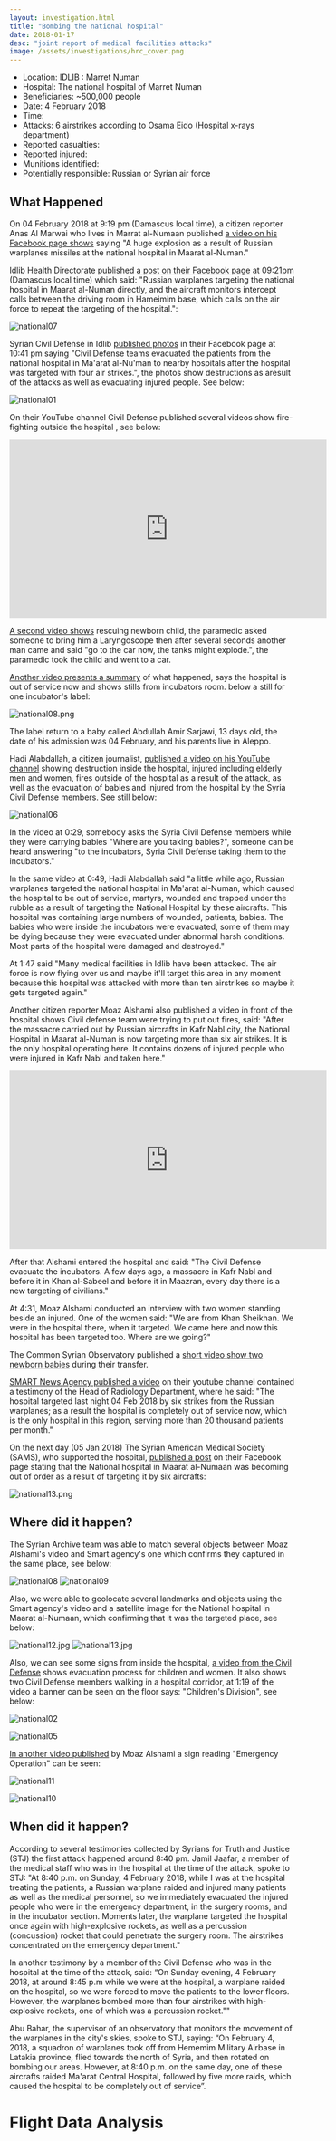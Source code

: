 ```yaml
---
layout: investigation.html
title: "Bombing the national hospital"
date: 2018-01-17
desc: "joint report of medical facilities attacks"
image: /assets/investigations/hrc_cover.png
---
```


- Location: IDLIB : Marret Numan
- Hospital: The national hospital of Marret Numan
- Beneficiaries: ~500,000 people
- Date: 4 February 2018
- Time:
- Attacks: 6 airstrikes according to Osama Eido (Hospital x-rays department)
- Reported casualties:
- Reported injured:
- Munitions identified:
- Potentially responsible: Russian or Syrian air force

## What Happened

On 04 February 2018 at 9:19 pm (Damascus local time), a citizen reporter Anas Al Marwai who lives in Marrat al-Numaan published [a video on his Facebook page shows](https://www.facebook.com/100010399271536/videos/559320804424557/) saying "A huge explosion as a result of Russian warplanes missiles at the national hospital in Maarat al-Numan."

Idlib Health Directorate published [a post on their Facebook page](https://www.facebook.com/Idleb.Health.Directorate/posts/1200613503375336) at 09:21pm (Damascus local time) which said: "Russian warplanes targeting the national hospital in Maarat al-Numan directly, and the aircraft monitors intercept calls between the driving room in Hameimim base, which calls on the air force to repeat the targeting of the hospital.":

![national07](assets/national07.jpg)

Syrian Civil Defense in Idlib [published photos](https://www.facebook.com/SyrianCivilDefenceIdlibWhiteHelmets/posts/1562499310515786) in their Facebook page at 10:41 pm saying "Civil Defense teams evacuated the patients from the national hospital in Ma'arat al-Nu'man to nearby hospitals after the hospital was targeted with four air strikes.", the photos show destructions as aresult of the attacks as well as evacuating injured people. See below:

![national01](assets/national06.jpg)

On their YouTube channel Civil Defense published several videos show fire-fighting outside the hospital , see below:

<iframe width="560" height="315" src="https://www.youtube.com/embed/V4Nt8JWXVcQ" frameborder="0" allow="autoplay; encrypted-media" allowfullscreen></iframe>

[A second video shows](https://www.youtube.com/watch?v=de7N2n7eYJc) rescuing newborn child, the
paramedic asked someone to bring him a Laryngoscope then after several seconds another man came and said "go to the car now, the tanks might explode.", the paramedic took the child and went to a car.

[Another video presents a summary](https://www.youtube.com/watch?v=Q4DboRpV9L0) of what happened, says the hospital is out of service now and shows stills from incubators room. below a still for one incubator's label:

![national08.png](assets/national08.png)

The label return to a baby called Abdullah Amir Sarjawi, 13 days old, the date of his admission was 04 February, and his parents live in Aleppo.

Hadi Alabdallah, a citizen journalist, [published a video on his YouTube channel](https://www.youtube.com/watch?v=HcMurYLYlEo) showing destruction inside the hospital, injured including elderly men and women, fires outside of the hospital as a result of the attack, as well as the evacuation of babies and injured from the hospital by the Syria Civil Defense members. See still below:

![national06](assets/national07.jpg)

In the video at 0:29, somebody asks the Syria Civil Defense members while they were carrying babies "Where are you taking babies?", someone can be heard answering "to the incubators, Syria Civil Defense taking them to the incubators."

In the same video at 0:49, Hadi Alabdallah said "a little while ago, Russian warplanes targeted the national hospital in Ma'arat al-Numan, which caused the hospital to be out of service, martyrs, wounded and trapped under the rubble as a result of targeting the National Hospital by these aircrafts. This hospital was containing large numbers of wounded, patients, babies. The babies who were inside the incubators were evacuated, some of them may be dying because they were evacuated under abnormal harsh conditions. Most parts of the hospital were damaged and destroyed."

At 1:47 said "Many medical facilities in Idlib have been attacked. The air force is now flying over us and maybe it'll target this area in any moment because this hospital was attacked with more than ten airstrikes so maybe it gets targeted again."

Another citizen reporter Moaz Alshami also published a video in front of the hospital shows Civil defense team were trying to put out fires, said: "After the massacre carried out by Russian aircrafts in Kafr Nabl city, the National Hospital in Maarat al-Numan is now targeting more than six air strikes. It is the only hospital operating here. It contains dozens of injured people who were injured in Kafr Nabl and taken here."

<iframe width="560" height="315" src="https://www.youtube.com/embed/fRHSrvXJLDs?rel=0" frameborder="0" allow="autoplay; encrypted-media" allowfullscreen></iframe>

After that Alshami entered the hospital and said: "The Civil Defense evacuate the incubators. A few days ago, a massacre in Kafr Nabl and before it in Khan al-Sabeel and before it in Maazran, every day there is a new targeting of civilians."

At 4:31, Moaz Alshami conducted an interview with two women standing beside an injured. One of the women said: "We are from Khan Sheikhan. We were in the hospital there, when it targeted. We came here and now this hospital has been targeted too. Where are we going?"

The Common Syrian Observatory published a [short video show two newborn babies](https://www.youtube.com/watch?v=GAB-hichb5A) during their transfer.

[SMART News Agency published a video](https://www.youtube.com/watch?v=-GA92EyURH8) on their youtube channel contained a testimony of the Head of Radiology Department, where he said: "The hospital targeted last night 04 Feb 2018 by six strikes from the Russian warplanes; as a result the hospital is completely out of service now, which is the only hospital in this region, serving more than 20 thousand patients per month."

On the next day (05 Jan 2018) The Syrian American Medical Society (SAMS), who supported the hospital, [published a post](https://www.facebook.com/sams.arabic/photos/a.1188236591309561.1073741829.1174443599355527/1230201110446442/?type=3&theater) on their Facebook page stating that the National hospital in Maarat al-Numaan was becoming out of order as a result of targeting it by six aircrafts:

![national13.png](assets/national13.png)

## Where did it happen?

The Syrian Archive team was able to match several objects between Moaz Alshami's video and Smart agency's one which confirms they captured in the same place, see below:

![national08](assets/national08.jpg)
![national09](assets/national09.jpg)

Also, we were able to geolocate several landmarks and objects using the Smart agency's video and a satellite image for the National hospital in Maarat al-Numaan, which confirming that it was the targeted place, see below:

![national12.jpg](assets/national12.jpg)
![national13.jpg](assets/national13.jpg)

Also, we can see some signs from inside the hospital, [a video from the Civil Defense](https://www.youtube.com/watch?v=d6oF9r2oFv0) shows evacuation process for children and women. It also shows two Civil Defense members walking in a hospital corridor, at 1:19 of the video a banner can be seen on the floor says: "Children's Division", see below:

![national02](assets/national02.jpg)

![national05](assets/national05.jpg)

[In another video published](https://www.youtube.com/watch?v=IicAGAWhD_E) by Moaz Alshami a sign reading "Emergency Operation" can be seen:

![national11](assets/national11.jpg)

![national10](assets/national10.jpg)

## When did it happen?

According to several testimonies collected by Syrians for Truth and Justice (STJ) the first attack happened around 8:40 pm. Jamil Jaafar, a member of the medical staff who was in the hospital at the time of the attack, spoke to STJ:
"At 8:40 p.m. on Sunday, 4 February 2018, while I was at the hospital treating the patients, a Russian warplane raided and injured many patients as well as the medical personnel, so we immediately evacuated the injured people who were in the emergency department, in the surgery rooms, and in the incubator section. Moments later, the warplane targeted the hospital once again with high-explosive rockets, as well as a percussion (concussion) rocket that could penetrate the surgery room. The airstrikes concentrated on the emergency department."

In another testimony by a member of the Civil Defense who was in the hospital at the time of the attack, said:
“On Sunday evening, 4 February 2018, at around 8:45 p.m while we were at the hospital, a warplane raided on the hospital, so we were forced to move the patients to the lower floors. However, the warplanes bombed more than four airstrikes with high-explosive rockets, one of which was a percussion rocket.""

Abu Bahar, the supervisor of an observatory that monitors the movement of the warplanes in the city's skies, spoke to STJ, saying:
“On February 4, 2018, a squadron of warplanes took off from Hememim Military Airbase in Latakia province, flied towards the north of Syria, and then rotated on bombing our areas. However, at 8:40 p.m. on the same day, one of these aircrafts raided Ma'arat Central Hospital, followed by five more raids, which caused the hospital to be completely out of service”.

# Flight Data Analysis
